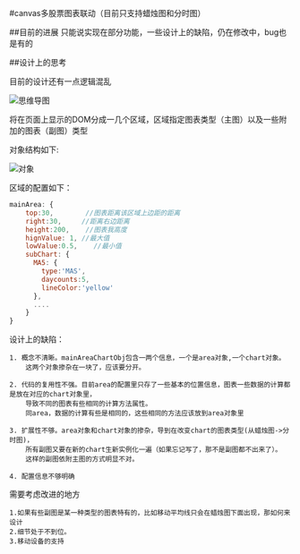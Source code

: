 #canvas多股票图表联动（目前只支持蜡烛图和分时图）

##目前的进展
  只能说实现在部分功能，一些设计上的缺陷，仍在修改中，bug也是有的
  
##设计上的思考

目前的设计还有一点逻辑混乱

![思维导图][1]

将在页面上显示的DOM分成一几个区域，区域指定图表类型（主图）以及一些附加的图表（副图）类型

对象结构如下:

![对象][2]

区域的配置如下：

```javascript
mainArea: {
    top:30,        //图表距离该区域上边距的距离
    right:30,     //距离右边距离
    height:200,    //图表我高度
    hignValue: 1, //最大值
    lowValue:0.5,    //最小值
    subChart: {
      MA5: {
        type:'MAS',
        daycounts:5,
        lineColor:'yellow'
      },
      ....
    }
}
```

设计上的缺陷：
    
    1. 概念不清晰。mainAreaChartObj包含一两个信息，一个是area对象,一个chart对象。
        这两个对象掺杂在一块了，应该要分开。
        
    2. 代码的复用性不强。目前area的配置里只存了一些基本的位置信息，图表一些数据的计算都是放在对应的chart对象里，
        导致不同的图表有些相同的计算方法属性。
        同area，数据的计算有些是相同的，这些相同的方法应该放到area对象里
        
    3. 扩展性不够。area对象和chart对象的掺杂，导到在改变chart的图表类型(从蜡烛图->分时图)，
        所有副图又要在新的chart生新实例化一遍（如果忘记写了，那不是副图都不出来了）。
        这样的副图依附主图的方式明显不对。
        
    4. 配置信息不够明确
    
需要考虑改进的地方
    
    1.如果有些副图是某一种类型的图表特有的，比如移动平均线只会在蜡烛图下面出现，那如何来设计
    2.细节处于不到位。
    3.移动设备的支持



  [1]: http://7xl0gm.com1.z0.glb.clouddn.com/oldMap.png
  [2]: http://7xl0gm.com1.z0.glb.clouddn.com/data-instructor.png
